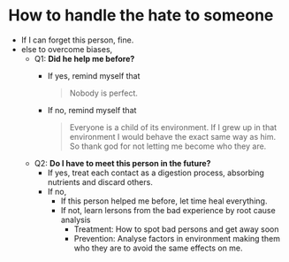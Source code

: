 # How to handle the hate to someone

- If I can forget this person, fine.
- else to overcome biases, 
    - Q1: **Did he help me before?**
        - If yes, remind myself that 

            > Nobody is perfect.
        - If no, remind myself that 

            > Everyone is a child of its environment. If I grew up in that environment I would behave the exact same way as him. So thank god for not letting me become who they are.
    - Q2: **Do I have to meet this person in the future?**
        - If yes, treat each contact as a digestion process, absorbing nutrients and discard others.
        - If no, 
            - If this person helped me before, let time heal everything.
            - If not, learn lersons from the bad experience by root cause analysis
                - Treatment: How to spot bad persons and get away soon
                - Prevention: Analyse factors in environment making them who they are to avoid the same effects on me.